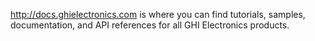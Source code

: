 http://docs.ghielectronics.com is where you can find tutorials, samples, documentation, and API references for all GHI Electronics products.